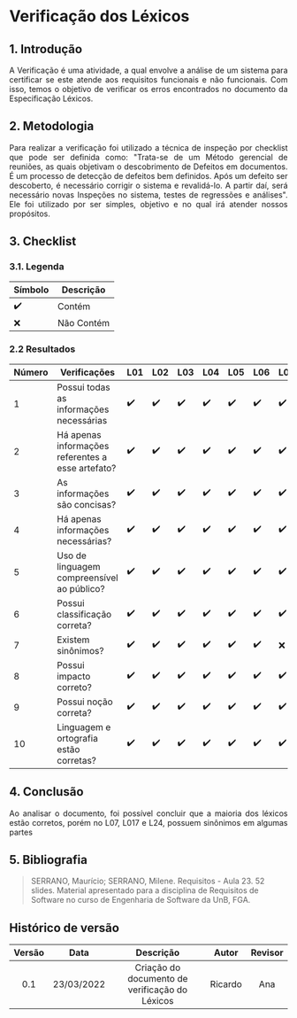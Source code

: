 # Verificação dos Léxicos

## 1. Introdução
<p style="text-align: justify;"> A Verificação é uma atividade, a qual envolve a análise de um sistema para certificar se este atende aos requisitos funcionais e não funcionais. Com isso, temos o objetivo de verificar os erros encontrados no documento da Especificação Léxicos.
</p>

## 2. Metodologia
<p style="text-align: justify;">Para realizar a verificação foi utilizado a técnica de inspeção por checklist que pode ser definida como: "Trata-se de um Método gerencial de reuniões, as quais objetivam o descobrimento de Defeitos em documentos. É um processo de detecção de defeitos bem definidos. Após um defeito ser descoberto, é necessário corrigir o sistema e revalidá-lo. A partir daí, será necessário novas Inspeções no sistema, testes de regressões e análises". Ele foi utilizado por ser simples, objetivo e no qual irá atender nossos propósitos.
</p>

## 3. Checklist

### 3.1. Legenda
|Símbolo|Descrição|
|--|--|
|✔️ |Contém|
|❌|Não Contém|

### 2.2 Resultados

| Número | Verificações | L01 | L02 | L03 | L04 | L05 | L06 | L07 | L08 | L09 | L10 | L11 | L12 | L13 | L14 | L15 | L16 | L17 | L18 | L19 | L20 | L21 | L22 | L23 | L24 | L25 | L26 |
|---|---|---|---|---|---|---|---|---|---|---|---|---|---|---|---|---|---|---|---|---|---|---|---|---|---|---|---|
| 1 | Possui todas as informações necessárias | ✔️  | ✔️  | ✔️  | ✔️  | ✔️  | ✔️  | ✔️  | ✔️  | ✔️  | ✔️  | ✔️  | ✔️  | ✔️  | ✔️  | ✔️  | ✔️  | ✔️  | ✔️  | ✔️  | ✔️  | ✔️  | ✔️  | ✔️  | ✔️  | ✔️  | ✔️  |
| 2 | Há apenas informações referentes a esse artefato? | ✔️  | ✔️  | ✔️  | ✔️  | ✔️  | ✔️  | ✔️  | ✔️  | ✔️  | ✔️  | ✔️  | ✔️  | ✔️  | ✔️  | ✔️  | ✔️  | ✔️  | ✔️  | ✔️  | ✔️  | ✔️  | ✔️  | ✔️  | ✔️  | ✔️  | ✔️  |
| 3 | As informações são concisas? | ✔️  | ✔️  | ✔️  | ✔️  | ✔️  | ✔️  | ✔️  | ✔️  | ✔️  | ✔️  | ✔️  | ✔️  | ✔️  | ✔️  | ✔️  | ✔️  | ✔️  | ✔️  | ✔️  | ✔️  | ✔️  | ✔️  | ✔️  | ✔️  | ✔️  | ✔️  |
| 4 | Há apenas informações necessárias? | ✔️  | ✔️  | ✔️  | ✔️  | ✔️  | ✔️  | ✔️  | ✔️  | ✔️  | ✔️  | ✔️  | ✔️  | ✔️  | ✔️  | ✔️  | ✔️  | ✔️  | ✔️  | ✔️  | ✔️  | ✔️  | ✔️  | ✔️  | ✔️  | ✔️  | ✔️  |
| 5 | Uso de linguagem compreensível ao público? | ✔️  | ✔️  | ✔️  | ✔️  | ✔️  | ✔️  | ✔️  | ✔️  | ✔️  | ✔️  | ✔️  | ✔️  | ✔️  | ✔️  | ✔️  | ✔️  | ✔️  | ✔️  | ✔️  | ✔️  | ✔️  | ✔️  | ✔️  | ✔️  | ✔️  | ✔️  |
| 6 | Possui classificação correta? | ✔️  | ✔️  | ✔️  | ✔️  | ✔️  | ✔️  | ✔️  | ✔️  | ✔️  | ✔️  | ✔️  | ✔️  | ✔️  | ✔️  | ✔️  | ✔️  | ✔️  | ✔️  | ✔️  | ✔️  | ✔️  | ✔️  | ✔️  | ✔️  | ✔️  | ✔️  |
| 7 | Existem sinônimos? | ✔️  | ✔️  | ✔️  | ✔️  | ✔️  | ✔️  | ❌ | ✔️  | ✔️  | ✔️  | ✔️  | ✔️  | ✔️  | ✔️  | ✔️  | ✔️  | ❌ | ✔️  | ✔️  | ✔️  | ✔️  | ✔️  | ✔️  | ❌ | ✔️  | ✔️  |
| 8 | Possui impacto correto? | ✔️  | ✔️  | ✔️  | ✔️  | ✔️  | ✔️  | ✔️  | ✔️  | ✔️  | ✔️  | ✔️  | ✔️  | ✔️  | ✔️  | ✔️  | ✔️  | ✔️  | ✔️  | ✔️  | ✔️  | ✔️  | ✔️  | ✔️  | ✔️  | ✔️  | ✔️  |
| 9 | Possui noção correta? | ✔️  | ✔️  | ✔️  | ✔️  | ✔️  | ✔️  | ✔️  | ✔️  | ✔️  | ✔️  | ✔️  | ✔️  | ✔️  | ✔️  | ✔️  | ✔️  | ✔️  | ✔️  | ✔️  | ✔️  | ✔️  | ✔️  | ✔️  | ✔️  | ✔️  | ✔️  |
| 10 | Linguagem e ortografia estão corretas? | ✔️  | ✔️  | ✔️  | ✔️  | ✔️  | ✔️  | ✔️  | ✔️  | ✔️  | ✔️  | ✔️  | ✔️  | ✔️  | ✔️  | ✔️  | ✔️  | ✔️  | ✔️  | ✔️  | ✔️  | ✔️  | ✔️  | ✔️  | ✔️  | ✔️  | ✔️  |


## 4. Conclusão
<p style="text-align: justify;">Ao analisar o documento, foi possível concluir que a maioria dos léxicos estão corretos, porém no L07, L017 e L24, possuem sinônimos em algumas partes
</p>


## 5. Bibliografia

> SERRANO, Maurício; SERRANO, Milene. Requisitos - Aula 23. 52 slides. Material apresentado para a disciplina de Requisitos de Software no curso de Engenharia de Software da UnB, FGA.

## Histórico de versão

|Versão | Data | Descrição | Autor|  Revisor |
| :--: | :--: | :--: | :--: | :--:  |
| 0.1 | 23/03/2022  | Criação do documento de verificação do Léxicos | Ricardo | Ana |